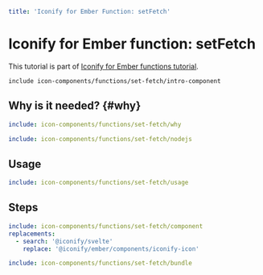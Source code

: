 ```yaml
title: 'Iconify for Ember Function: setFetch'
```

# Iconify for Ember function: setFetch

This tutorial is part of [Iconify for Ember functions tutorial](./index.md#functions).

`include icon-components/functions/set-fetch/intro-component`

## Why is it needed? {#why}

```yaml
include: icon-components/functions/set-fetch/why
```

```yaml
include: icon-components/functions/set-fetch/nodejs
```

## Usage

```yaml
include: icon-components/functions/set-fetch/usage
```

## Steps

```yaml
include: icon-components/functions/set-fetch/component
replacements:
  - search: '@iconify/svelte'
    replace: '@iconify/ember/components/iconify-icon'
```

```yaml
include: icon-components/functions/set-fetch/bundle
```

